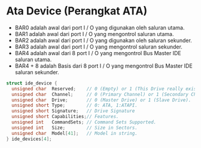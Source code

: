 # Ata Device (Perangkat ATA)

- BAR0 adalah awal dari port I / O yang digunakan oleh saluran utama.
- BAR1 adalah awal dari port I / O yang mengontrol saluran utama.
- BAR2 adalah awal dari port I / O yang digunakan oleh saluran sekunder.
- BAR3 adalah awal dari port I / O yang mengontrol saluran sekunder.
- BAR4 adalah awal dari 8 port I / O yang mengontrol Bus Master IDE saluran utama.
- BAR4 + 8 adalah Basis dari 8 port I / O yang mengontrol Bus Master IDE saluran sekunder. 

```c
struct ide_device {
  unsigned char  Reserved;    // 0 (Empty) or 1 (This Drive really exists).
  unsigned char  Channel;     // 0 (Primary Channel) or 1 (Secondary Channel).
  unsigned char  Drive;       // 0 (Master Drive) or 1 (Slave Drive).
  unsigned short Type;        // 0: ATA, 1:ATAPI.
  unsigned short Signature;   // Drive Signature
  unsigned short Capabilities;// Features.
  unsigned int   CommandSets; // Command Sets Supported.
  unsigned int   Size;        // Size in Sectors.
  unsigned char  Model[41];   // Model in string.
} ide_devices[4];
```
